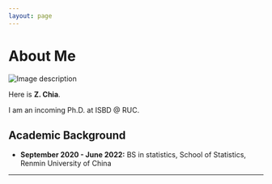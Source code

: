 ```yaml
---
layout: page
---
```


# About Me

![Image description](https://chia202.github.io/images/klee1.png)

Here is **Z. Chia**.

I am an incoming Ph.D. at ISBD @ RUC.

## Academic Background

- **September 2020 - June 2022:** BS in statistics, School of Statistics, Renmin University of China

---
